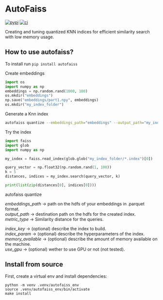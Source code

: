 # AutoFaiss

[![pypi](https://img.shields.io/pypi/v/autofaiss.svg)](https://pypi.python.org/pypi/autofaiss)
[![ci](https://github.com/criteo/autofaiss/workflows/Continuous%20integration/badge.svg)](https://github.com/criteo/autofaiss/actions?query=workflow%3A%22Continuous+integration%22)

Creating and tuning quantized KNN indices for efficient similarity search with low memory usage.

## How to use autofaiss?

To install run `pip install autofaiss`

Create embeddings
``` python
import os
import numpy as np
embeddings = np.random.rand(1000, 100)
os.mkdir("embeddings")
np.save("embeddings/part1.npy", embeddings)
os.mkdir("my_index_folder")
```

Generate a Knn index
``` bash
autofaiss quantize --embeddings_path="embeddings" --output_path="my_index_folder" --metric_type="ip"
```

Try the index
``` python
import faiss
import glob
import numpy as np

my_index = faiss.read_index(glob.glob("my_index_folder/*.index")[0])

query_vector = np.float32(np.random.rand(1, 100))
k = 5
distances, indices = my_index.search(query_vector, k)

print(list(zip(distances[0], indices[0])))
```

autofaiss quantize

*embeddings_path*     -> path on the hdfs of your embeddings in .parquet format.  
*output_path*         -> destination path on the hdfs for the created index.
*metric_type*         -> Similarity distance for the queries.  

*index_key*           -> (optional) describe the index to build.  
*index_param*         -> (optional) describe the hyperparameters of the index.  
*memory_available*    -> (optional) describe the amount of memory available on the machine.  
*use_gpu*             -> (optional) wether to use GPU or not (not tested).  

## Install from source

First, create a virtual env and install dependencies:
```
python -m venv .venv/autofaiss_env
source .venv/autofaiss_env/bin/activate
make install
```


